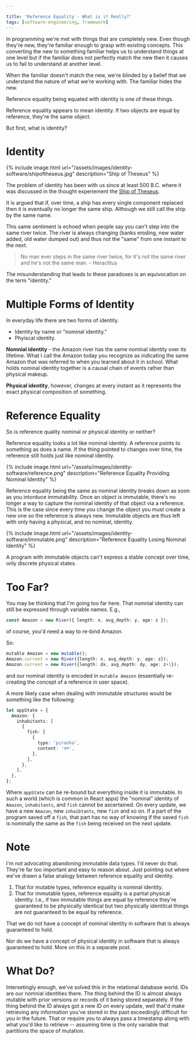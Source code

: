 ```yaml
---

title: 'Reference Equality - What is it Really?'
tags: [software-engineering, framework]
---
```


In programming we're met with things that are completely new. Even though they're new, they're familiar enough to grasp with existing concepts. This converting the new to something familiar helps us to understand things at one level but if the familiar does not perfectly match the new then it causes us to fail to understand at another level.

When the familiar doesn't match the new, we're blinded by a belief that we understand the nature of what we're working with. The familiar hides the new.

Reference equality being equated with identity is one of these things.

Reference equality appears to mean identity. If two objects are equal by reference, they're the same object.

But first, what is identity?<!--truncate-->

# Identity

{% include image.html url="/assets/images/identity-software/shipoftheseus.jpg" description="Ship of Theseus" %}

The problem of identity has been with us since at least 500 B.C. where it was discussed in the thought experiement the [Ship of Theseus](https://en.wikipedia.org/wiki/Ship_of_Theseus).

It is argued that if, over time, a ship has every single component replaced then it is eventually no longer the same ship. Although we still call the ship by the same name.

This same sentiment is echoed when people say you can't step into the same river twice. The river is always changing (banks eroding, new water added, old water dumped out) and thus not the "same" from one instant to the next.

> No man ever steps in the same river twice, for it's not the same river and he's not the same man. - Heraclitus

The misunderstanding that leads to these paradoxes is an equivocation on the term "identity."

# Multiple Forms of Identity

In everyday life there are two forms of identity.

- Identity by name or "nominal identity."
- Phyiscal identity.

**Nomnial identity** - the Amazon river has the same nominal identity over its lifetime. What I call the Amazon today you recognize as indicating the same Amazon that was referred to when you learned about it in school. What holds nominal identity together is a causal chain of events rather than physical makeup.

**Physical identity**, however, changes at every instant as it represents the exact physical composition of something.

# Reference Equality

So is reference quality nominal or physical identity or neither?

Reference equality looks a lot like nominal identity. A reference points to something as does a name. If the thing pointed to changes over time, the reference still holds just like nominal identity.

{% include image.html url="/assets/images/identity-software/reference.png" description="Reference Equality Providing Nominal Identity" %}

Reference equality being the same as nominal identity breaks down as soon as you intorduce immutability. Once an object is immutable, there's no longer a way to capture the nominal identity of that object via a reference. This is the case since every time you change the object you must create a new one so the reference is always new. Immutable objects are thus left with only having a physical, and no nominal, identity.

{% include image.html url="/assets/images/identity-software/immutable.png" description="Reference Equality Losing Nominal Identity" %}

A program with immutable objects can't express a stable concept over time, only discrete physical states.

# Too Far?

You may be thinking that I'm going too far here. That nomnial identity can still be expressed through variable names.
E.g.,

```typescript
const Amazon = new River({ length: x, avg_depth: y, age: z });
```

of course, you'd need a way to re-bind Amazon.

So:

```typescript
mutable Amazon = new mutable();
Amazon.current = new River({length: x, avg_depth: y, age: z});
Amazon.current = new River({length: dx, avg_depth: dy, age: z+1});
```

and our nominal identity is encoded in `mutable Amazon` (essentially re-creating the concept of a reference in user space).

A more likely case when dealing with immutable structures would be something like the following:

```typescript
let appState = {
  Amazon: {
    inhabitants: [
      {
        fish: [
          {
            type: 'piranha',
            content: '🐟',
          },
        ],
      },
    ],
  },
};
```

Where `appState` can be re-bound but everything inside it is immutable. In such a world (which is common in React apps) the "nominal" identity of `Amazon`, `inhabitants`, and `fish` cannot be ascertained. On every update, we have a new `Amazon`, new `inhaibtants`, new `fish` and so on. If a part of the program saved off a `fish`, that part has no way of knowing if the saved `fish` is nominally the same as the `fish` being received on the next update.

# Note

I'm not advocating abandoning immutable data types. I'd never do that. They're far too important and easy to reason about. Just pointing out where we've drawn a false analogy between reference equality and identity.

1. That for mutable types, reference equality is nominal identity.
2. That for immutable types, reference equality is a partial physical identity. I.e., if two immutable things are equal by reference they're guaranteed to be physically identical but two physically identitcal things are not guaranteed to be equal by reference.

That we do not have a concept of nominal identity in software that is always guaranteed to hold.

Nor do we have a concept of physical identity in software that is always guaranteed to hold. More on this in a separate post.

# What Do?

Intersetingly enough, we've solved this in the relational database world. IDs are our nomnial identities there. The thing behind the ID is almost always mutable with prior versions or records of it being stored separately. If the thing behind the ID always got a new ID on every update, well that'd make retrieving any information you've stored in the past exceedingly difficult for you in the future. That or require you to always pass a timestamp along with what you'd like to retrieve -- assuming time is the only variable that partitions the space of mutation.
